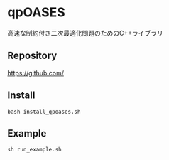 # qpOASES

高速な制約付き二次最適化問題のためのC++ライブラリ

## Repository
https://github.com/

## Install
```
bash install_qpoases.sh
```

## Example

```
sh run_example.sh
```